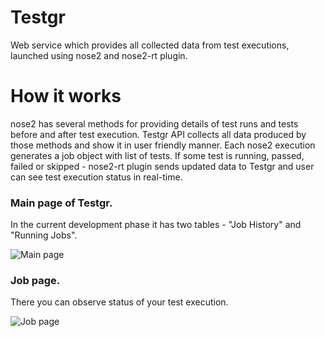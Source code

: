 # Testgr
Web service which provides all collected data from test executions, launched using nose2 and nose2-rt plugin.
# How it works
nose2 has several methods for providing details of test runs and tests before and after test execution. Testgr API collects all data produced by those methods and show it in user friendly manner.
Each nose2 execution generates a job object with list of tests. If some test is running, passed, failed or skipped - nose2-rt plugin sends updated data to Testgr and user can see test execution status in real-time.

### Main page of Testgr. 
In the current development phase it has two tables - "Job History" and "Running Jobs".

![Main page](https://i.imgur.com/fW1Jn4L.png)

### Job page. 
There you can observe status of your test execution. 

![Job page](https://i.imgur.com/Hdp9F05.png)
